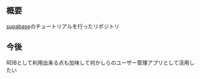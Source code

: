 ## 概要
[supabase](https://supabase.com/docs/guides/with-nextjs)のチュートリアルを行ったリポジトリ

## 今後
RDBとして利用出来る点も加味して何かしらのユーザー管理アプリとして活用したい